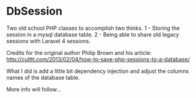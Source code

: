 DbSession
=========

Two old school PHP classes to accomplish two thinks. 
1 - Storing the session in a mysql database table. 
2 - Being able to share old legacy sessions with Laravel 4 sessions.

Credits for the original author Philip Brown and his article:
http://culttt.com/2013/02/04/how-to-save-php-sessions-to-a-database/

What I did is add a little bit dependency injection and adjust the columns names of the database table.

More info will follow...